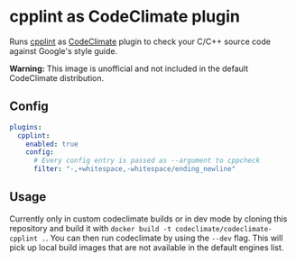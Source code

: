 # cpplint as CodeClimate plugin

Runs [cpplint](https://github.com/cpplint/cpplint) as [CodeClimate](https://codeclimate.com/) plugin to check
your C/C++ source code against Google's style guide.

**Warning:** This image is unofficial and not included in the default CodeClimate distribution.

## Config
```yaml
plugins:
  cpplint:
    enabled: true
    config:
      # Every config entry is passed as --argument to cppcheck
      filter: "-,+whitespace,-whitespace/ending_newline"
```

## Usage
Currently only in custom codeclimate builds or in dev mode by cloning this repository and build it with
`docker build -t codeclimate/codeclimate-cpplint .`. You can then run codeclimate by using the `--dev` flag. This
will pick up local build images that are not available in the default engines list.